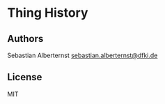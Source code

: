 # Thing History

## Authors

Sebastian Alberternst <sebastian.alberternst@dfki.de>

## License

MIT 

